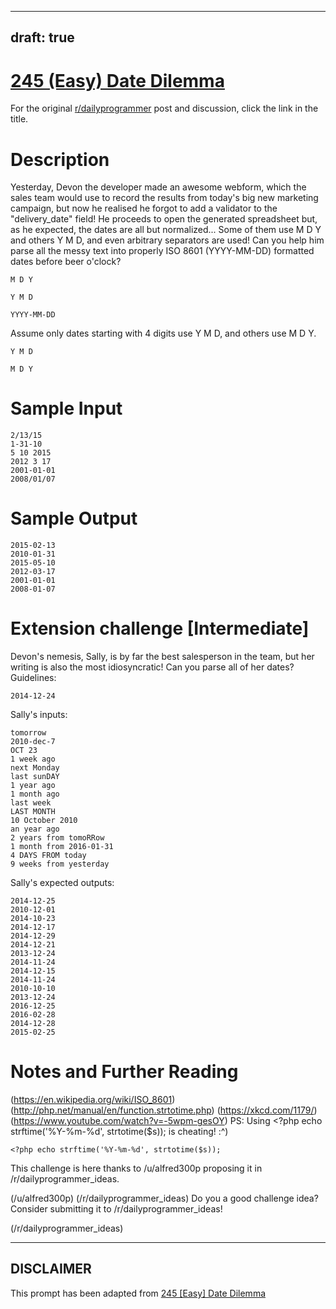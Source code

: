 ---
draft: true
----

# [245 (Easy) Date Dilemma](https://www.reddit.com/r/dailyprogrammer/comments/3wshp7/20151214_challenge_245_easy_date_dilemma/)

For the original [r/dailyprogrammer](https://www.reddit.com/r/dailyprogrammer/) post and discussion, click the link in the title.

# Description
Yesterday, Devon the developer made an awesome webform, which the sales team would use to record the results from today's big new marketing campaign, but now he realised he forgot to add a validator to the "delivery_date" field! He proceeds to open the generated spreadsheet but, as he expected, the dates are all but normalized... Some of them use M D Y and others Y M D, and even arbitrary separators are used! Can you help him parse all the messy text into properly ISO 8601
(YYYY-MM-DD) formatted dates before beer o'clock?


```
M D Y
```

```
Y M D
```

```
YYYY-MM-DD
```
Assume only dates starting with 4 digits use Y M D, and others use M D Y.


```
Y M D
```

```
M D Y
```
# Sample Input

```
2/13/15
1-31-10
5 10 2015
2012 3 17
2001-01-01
2008/01/07
```
# Sample Output

```
2015-02-13
2010-01-31
2015-05-10
2012-03-17
2001-01-01
2008-01-07
```
# Extension challenge [Intermediate]
Devon's nemesis, Sally, is by far the best salesperson in the team, but her writing is also the most idiosyncratic! Can you parse all of her dates? Guidelines:


```
2014-12-24
```
Sally's inputs:


```
tomorrow
2010-dec-7
OCT 23
1 week ago
next Monday
last sunDAY
1 year ago
1 month ago
last week
LAST MONTH
10 October 2010
an year ago
2 years from tomoRRow
1 month from 2016-01-31
4 DAYS FROM today
9 weeks from yesterday
```
Sally's expected outputs:


```
2014-12-25
2010-12-01
2014-10-23
2014-12-17
2014-12-29
2014-12-21
2013-12-24
2014-11-24
2014-12-15
2014-11-24
2010-10-10
2013-12-24
2016-12-25
2016-02-28
2014-12-28
2015-02-25
```
# Notes and Further Reading
(https://en.wikipedia.org/wiki/ISO_8601)
(http://php.net/manual/en/function.strtotime.php)
(https://xkcd.com/1179/)
(https://www.youtube.com/watch?v=-5wpm-gesOY)
PS: Using <?php echo strftime('%Y-%m-%d', strtotime($s)); is cheating! :^)


```
<?php echo strftime('%Y-%m-%d', strtotime($s));
```
This challenge is here thanks to /u/alfred300p proposing it in /r/dailyprogrammer_ideas.

(/u/alfred300p)
(/r/dailyprogrammer_ideas)
Do you a good challenge idea? Consider submitting it to /r/dailyprogrammer_ideas!

(/r/dailyprogrammer_ideas)

----
## **DISCLAIMER**
This prompt has been adapted from [245 [Easy] Date Dilemma](https://www.reddit.com/r/dailyprogrammer/comments/3wshp7/20151214_challenge_245_easy_date_dilemma/
)
